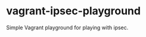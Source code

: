 vagrant-ipsec-playground
========================

Simple Vagrant playground for playing with ipsec.
